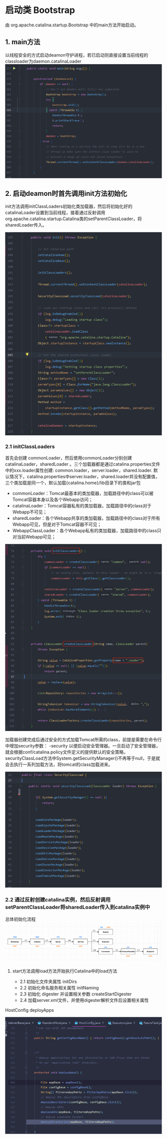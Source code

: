 
# 启动类 Bootstrap 
 由 org.apache.catalina.startup.Bootstrap 中的main方法开始启动。
## 1. main方法
以线程安全的方式启动deamon守护进程，若已启动则直接设置当前线程的classloader为daemon.catalinaLoader
  ![](images/2020-01-06-14-48-45.png)
## 2. 启动deamon时首先调用init方法初始化
init方法调用initClassLoaders初始化类加载器，然后将初始化好的catalinaLoader设置到当前线程，接着通过反射调用org.apache.catalina.startup.Catalina类的setParentClassLoader，将sharedLoader传入。

![](images/2020-01-06-15-08-51.png)
### 2.1  initClassLoaders
 首先会创建 commonLoader，然后使用commonLoader分别创建 catalinaLoader，sharedLoader 。三个加载器都是通过catalina.properties文件中的xxx.loader属性创建: common.loader，server.loader，shared.loader. 默认情况下，catalina.properties中server.loader，shared.loader并没有配置值，三个类加载是同一个，默认加载{catalina.home}/lib目录下的类和jar包
- commonLoader：Tomcat最基本的类加载器，加载路径中的class可以被Tomcat容器本身以及各个Webapp访问；
- catalinaLoader：Tomcat容器私有的类加载器，加载路径中的class对于Webapp不可见；
- sharedLoader：各个Webapp共享的类加载器，加载路径中的class对于所有Webapp可见，但是对于Tomcat容器不可见；
- WebappClassLoader：各个Webapp私有的类加载器，加载路径中的class只对当前Webapp可见；

![](images/2020-01-06-15-26-19.png)

加载器创建完成后通过安全的方式加载Tomcat所需的class，前提是需要在命令行中增加security参数： -security 以便启动安全管理器。一旦启动了安全管理器，就会根据conf/catalina.policy文件定义的提供默认的安全策略，securityClassLoad方法中System.getSecurityManager()不再等于null，于是就会去执行一系列加载方法，将tomcat的class加载进来。

![](images/2020-01-06-15-48-27.png)

### 2.2 通过反射创建catalina实例，然后反射调用setParentClassLoader将sharedLoader传入到catalina实例中


总体初始化流程
![](images/2020-01-06-23-35-31.png)

1. start方法调用load方法开始执行Catalina中的load方法

   - 2.1 初始化文件夹属性  initDirs
   - 2.2 初始化命名服务相关属性 initNaming
   - 2.3 初始化 digester 并设置相关参数 createStartDigester
   - 2.4 加载server.xml文件，并使用digester解析文件后设置相关属性


HostConfig  deployApps

![](images/2020-01-05-00-54-39.png)

